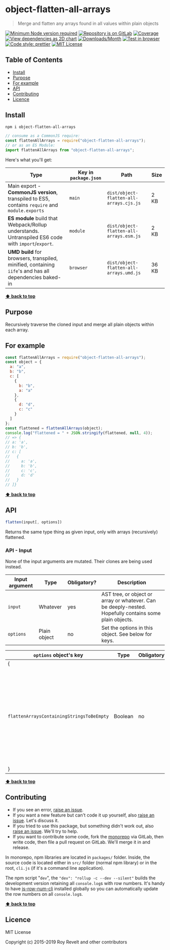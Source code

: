 # object-flatten-all-arrays

> Merge and flatten any arrays found in all values within plain objects

[![Minimum Node version required][node-img]][node-url]
[![Repository is on GitLab][gitlab-img]][gitlab-url]
[![Coverage][cov-img]][cov-url]
[![View dependencies as 2D chart][deps2d-img]][deps2d-url]
[![Downloads/Month][downloads-img]][downloads-url]
[![Test in browser][runkit-img]][runkit-url]
[![Code style: prettier][prettier-img]][prettier-url]
[![MIT License][license-img]][license-url]

## Table of Contents

- [Install](#install)
- [Purpose](#purpose)
- [For example](#for-example)
- [API](#api)
- [Contributing](#contributing)
- [Licence](#licence)

## Install

```sh
npm i object-flatten-all-arrays
```

```js
// consume as a CommonJS require:
const flattenAllArrays = require("object-flatten-all-arrays");
// or as an ES Module:
import flattenAllArrays from "object-flatten-all-arrays";
```

Here's what you'll get:

| Type                                                                                                    | Key in `package.json` | Path                                    | Size  |
| ------------------------------------------------------------------------------------------------------- | --------------------- | --------------------------------------- | ----- |
| Main export - **CommonJS version**, transpiled to ES5, contains `require` and `module.exports`          | `main`                | `dist/object-flatten-all-arrays.cjs.js` | 2 KB  |
| **ES module** build that Webpack/Rollup understands. Untranspiled ES6 code with `import`/`export`.      | `module`              | `dist/object-flatten-all-arrays.esm.js` | 2 KB  |
| **UMD build** for browsers, transpiled, minified, containing `iife`'s and has all dependencies baked-in | `browser`             | `dist/object-flatten-all-arrays.umd.js` | 36 KB |

**[⬆ back to top](#)**

## Purpose

Recursively traverse the cloned input and merge all plain objects within each array.

## For example

```js
const flattenAllArrays = require("object-flatten-all-arrays");
const object = {
  a: "a",
  b: "b",
  c: [
    {
      b: "b",
      a: "a"
    },
    {
      d: "d",
      c: "c"
    }
  ]
};
const flattened = flattenAllArrays(object);
console.log("flattened = " + JSON.stringify(flattened, null, 4));
// => {
// a: 'a',
// b: 'b',
// c: [
//   {
//     a: 'a',
//     b: 'b',
//     c: 'c',
//     d: 'd'
//   }
// ]}
```

**[⬆ back to top](#)**

## API

```js
flatten(input[, options])
```

Returns the same type thing as given input, only with arrays (recursively) flattened.

### API - Input

None of the input arguments are mutated. Their clones are being used instead.

| Input argument | Type         | Obligatory? | Description                                                                                            |
| -------------- | ------------ | ----------- | ------------------------------------------------------------------------------------------------------ |
| `input`        | Whatever     | yes         | AST tree, or object or array or whatever. Can be deeply-nested. Hopefully contains some plain objects. |
| `options`      | Plain object | no          | Set the options in this object. See below for keys.                                                    |

| `options` object's key                    | Type    | Obligatory? | Default | Description                                                                                                                                     |
| ----------------------------------------- | ------- | ----------- | ------- | ----------------------------------------------------------------------------------------------------------------------------------------------- |
| {                                         |         |             |         |
| `flattenArraysContainingStringsToBeEmpty` | Boolean | no          | `false` | If any arrays contain strings, flatten them to be empty thing. This is turned off by default, but it's what you actually need most of the time. |
| }                                         |         |             |         |

**[⬆ back to top](#)**

## Contributing

- If you see an error, [raise an issue](https:/gitlab.com/codsen/codsen/issues/new?issue[title]=object-flatten-all-arrays%20package%20-%20put%20title%20here&issue[description]=%23%23%20object-flatten-all-arrays%0A%0Aput%20description%20here).
- If you want a new feature but can't code it up yourself, also [raise an issue](https:/gitlab.com/codsen/codsen/issues/new?issue[title]=object-flatten-all-arrays%20package%20-%20put%20title%20here&issue[description]=%23%23%20object-flatten-all-arrays%0A%0Aput%20description%20here). Let's discuss it.
- If you tried to use this package, but something didn't work out, also [raise an issue](https:/gitlab.com/codsen/codsen/issues/new?issue[title]=object-flatten-all-arrays%20package%20-%20put%20title%20here&issue[description]=%23%23%20object-flatten-all-arrays%0A%0Aput%20description%20here). We'll try to help.
- If you want to contribute some code, fork the [monorepo](https://gitlab.com/codsen/codsen/) via GitLab, then write code, then file a pull request on GitLab. We'll merge it in and release.

In monorepo, npm libraries are located in `packages/` folder. Inside, the source code is located either in `src/` folder (normal npm library) or in the root, `cli.js` (if it's a command line application).

The npm script "`dev`", the `"dev": "rollup -c --dev --silent"` builds the development version retaining all `console.log`s with row numbers. It's handy to have [js-row-num-cli](https://www.npmjs.com/package/js-row-num-cli) installed globally so you can automatically update the row numbers on all `console.log`s.

**[⬆ back to top](#)**

## Licence

MIT License

Copyright (c) 2015-2019 Roy Revelt and other contributors

[node-img]: https://img.shields.io/node/v/object-flatten-all-arrays.svg?style=flat-square&label=works%20on%20node
[node-url]: https://www.npmjs.com/package/object-flatten-all-arrays
[gitlab-img]: https://img.shields.io/badge/repo-on%20GitLab-brightgreen.svg?style=flat-square
[gitlab-url]: https://gitlab.com/codsen/codsen/tree/master/packages/object-flatten-all-arrays
[cov-img]: https://img.shields.io/badge/coverage-100%25-brightgreen.svg?style=flat-square
[cov-url]: https://gitlab.com/codsen/codsen/tree/master/packages/object-flatten-all-arrays
[deps2d-img]: https://img.shields.io/badge/deps%20in%202D-see_here-08f0fd.svg?style=flat-square
[deps2d-url]: http://npm.anvaka.com/#/view/2d/object-flatten-all-arrays
[downloads-img]: https://img.shields.io/npm/dm/object-flatten-all-arrays.svg?style=flat-square
[downloads-url]: https://npmcharts.com/compare/object-flatten-all-arrays
[runkit-img]: https://img.shields.io/badge/runkit-test_in_browser-a853ff.svg?style=flat-square
[runkit-url]: https://npm.runkit.com/object-flatten-all-arrays
[prettier-img]: https://img.shields.io/badge/code_style-prettier-ff69b4.svg?style=flat-square
[prettier-url]: https://prettier.io
[license-img]: https://img.shields.io/badge/licence-MIT-51c838.svg?style=flat-square
[license-url]: https://gitlab.com/codsen/codsen/blob/master/LICENSE

